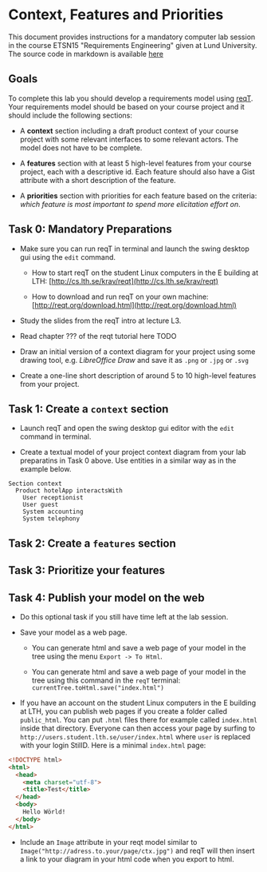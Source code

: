 # Context, Features and Priorities

This document provides instructions for a mandatory computer lab session in the course ETSN15 "Requirements Engineering" given at Lund University. The source code in markdown is available [here](https://github.com/reqT/reqT/blob/3.0.x/doc/lab1/lab1-2019.md)

## Goals

To complete this lab you should develop a requirements model using [reqT](http://reqt.org/download.html). Your requirements model should be based on your course project and it should include the following sections:

  * A **context** section including a draft product context of your course project with some relevant interfaces to some relevant actors. The model does not have to be complete.

  * A **features** section with at least 5 high-level features from your course project, each with a descriptive id. Each feature should also have a Gist attribute with a short description of the feature.

  * A **priorities** section with priorities for each feature based on the criteria: *which feature is most important to spend more elicitation effort on*.


## Task 0: Mandatory Preparations

* Make sure you can run reqT in terminal and launch the swing desktop gui using the `edit` command.

    * How to start reqT on the student Linux computers in the E building at LTH: [http://cs.lth.se/krav/reqt](http://cs.lth.se/krav/reqt)

    * How to download and run reqT on your own machine: [http://reqt.org/download.html](http://reqt.org/download.html)

* Study the slides from the reqT intro at lecture L3.

* Read chapter ??? of the reqt tutorial here TODO

* Draw an initial version of a context diagram for your project using some drawing tool, e.g. *LibreOffice Draw* and save it as `.png` or `.jpg` or `.svg`

* Create a one-line short description of around 5 to 10 high-level features from your project.

## Task 1: Create a `context` section

* Launch reqT and open the swing desktop gui editor with the `edit` command in terminal.

* Create a textual model of your project context diagram from your lab preparatins in Task 0 above. Use entities in a similar way as in the example below.

```
Section context
  Product hotelApp interactsWith
    User receptionist
    User guest
    System accounting
    System telephony  
```

## Task 2: Create a `features` section  


## Task 3: Prioritize your features


## Task 4: Publish your model on the web

* Do this optional task if you still have time left at the lab session.

* Save your model as a web page.

    * You can generate html and save a web page of your model in the tree using the menu `Export -> To Html`.

    * You can generate html and save a web page of your model in the tree using this command in the `reqT` terminal: `currentTree.toHtml.save("index.html")`

* If you have an account on the student Linux computers in the E building at LTH, you can publish web pages if you create a folder called `public_html`. You can put `.html` files there for example called `index.html` inside that directory. Everyone can then access your page by surfing to ```http://users.student.lth.se/user/index.html``` where `user` is replaced with your login StilID. Here is a minimal `index.html` page:
```html
<!DOCTYPE html>
<html>
  <head>
    <meta charset="utf-8">
    <title>Test</title>
  </head>
  <body>
    Hello Wörld!
  </body>
</html>
```

* Include an `Image` attribute in your reqt model similar to `  Image("http://adress.to.your/page/ctx.jpg")` and reqT will then insert a link to your diagram in your html code when you export to html.
